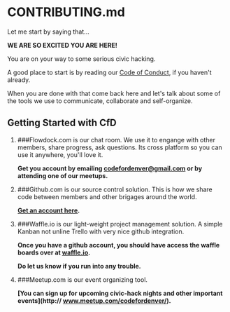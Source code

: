 # CONTRIBUTING.md

Let me start by saying that...

**WE ARE SO EXCITED YOU ARE HERE!**

You are on your way to some serious
civic hacking. 

A good place to start is by reading our
[Code of Conduct](https://github.com/codefordenver/codeofconduct),
if you haven't already.

When you are done with 
that come back here and let's talk about some of the tools
we use to communicate, collaborate and self-organize.

## Getting Started with CfD

1. ###Flowdock.com
	is our chat room. We use it to 
	engange with other members, share progress, ask questions. 
	Its cross platform so you can use it anywhere, you'll love it.
 
 	**Get you account by emailing codefordenver@gmail.com or by
 attending one of our meetups.**

2. ###Github.com
	is our source control solution. This is how we 
	share code between members and other brigages around the world.

	**[Get an account here](https://github.com/).**


3. ###Waffle.io
	is our light-weight project management solution. 
	A simple Kanban not unline Trello with very nice github integration.
 
 	**Once you have a github account, you should have 
 	access the waffle boards over at [waffle.io](https://waffle.io/).**
 	
 	**Do let us know if you run into any trouble.**



4. ###Meetup.com
	is our event organizing tool. 
	
	**[You can sign
	up for upcoming civic-hack nights and other important events](http://	www.meetup.com/codefordenver/).**
